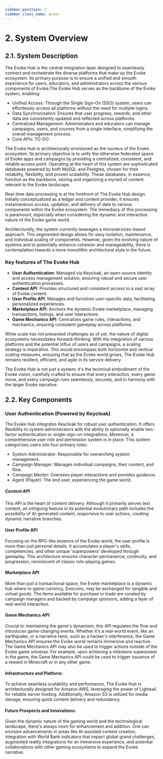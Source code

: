 ```yaml
---
sidebar_position: 2
sidebar_class_name: green
---
```


# 2. System Overview

## 2.1. System Description
The Evoke Hub is the central integration layer designed to seamlessly connect and orchestrate the diverse platforms that make up the Evoke ecosystem. Its primary purpose is to ensure a unified and smooth experience for users, educators, and administrators across the various components of Evoke.The Evoke Hub serves as the backbone of the Evoke system, enabling:

- Unified Access: Through the Single Sign-On (SSO) system, users can effortlessly access all platforms without the need for multiple logins.
- Data Synchronization: Ensures that user progress, rewards, and other data are consistently updated and reflected across platforms.
- Centralized Management: Administrators and educators can manage campaigns, users, and courses from a single interface, simplifying the overall management process.
- Core APIs: TO-DO

The Evoke Hub is architecturally envisioned as the nucleus of the Evoke ecosystem. Its primary objective is to unify the otherwise federated space of Evoke apps and campaigns by providing a centralized, consistent, and reliable access point. Operating at the heart of this system are sophisticated databases powered by both MySQL and Postgres, chosen for their reliability, flexibility, and proven scalability. These databases, in essence, function as the backbone, storing and organizing a myriad of content relevant to the Evoke landscape.

Real-time data processing is at the forefront of The Evoke Hub design. Initially conceptualized as a ledger and content provider, it ensures instantaneous access, updation, and delivery of data to various components within the Evoke ecosystem. The immediacy of this processing is paramount, especially when considering the dynamic and interactive nature of the Evoke game world.

Architecturally, the system currently leverages a microservices-based approach. This segmented design allows for easy isolation, maintenance, and individual scaling of components. However, given the evolving nature of systems and to potentially enhance cohesion and manageability, there is contemplation towards a more monolithic architectural style in the future.

### Key features of The Evoke Hub
- **User Authentication**: Managed via Keycloak, an open-source identity and access management solution, ensuring robust and secure user authentication processes.
- **Content API**: Provides structured and consistent access to a vast array of Evoke content.
- **User Profile API**: Manages and furnishes user-specific data, facilitating personalized experiences.
- **Marketplace API**: Anchors the dynamic Evoke marketplace, managing transactions, listings, and user interactions.
- **Game Mechanics API**: Centralizes game rules, interactions, and mechanics, ensuring consistent gameplay across platforms.

While scale has not presented challenges as of yet, the nature of digital ecosystems necessitates forward-thinking. With the integration of various platforms and the potential influx of users and campaigns, a scaling strategy is imperative. This would encompass both horizontal and vertical scaling measures, ensuring that as the Evoke world grows, The Evoke Hub remains resilient, efficient, and agile in its service delivery.

The Evoke Hub is not just a system; it's the technical embodiment of the Evoke vision, carefully crafted to ensure that every interaction, every game move, and every campaign runs seamlessly, securely, and in harmony with the larger Evoke narrative.

## 2.2. Key Components
### User Authentication (Powered by Keycloak)
The Evoke Hub integrates Keycloak for robust user authentication. It offers flexibility to system administrators with the ability to optionally enable two-factor authentication or single-sign-on integrations. Moreover, a comprehensive user role and permission system is in place. This system categorizes users into four primary roles:

- System Administrator: Responsible for overarching system management.
- Campaign Manager: Manages individual campaigns, their content, and flow.
- Campaign Mentor: Oversees player interactions and provides guidance.
- Agent (Player): The end user, experiencing the game world.

##### Content API
This API is the heart of content delivery. Although it primarily serves text content, an intriguing feature in its potential evolutionary path includes the possibility of AI-generated content, responsive to user actions, creating dynamic narrative branches.

#### User Profile API
Focusing on the RPG-like essence of the Evoke world, the user profile is more than just personal details. It accumulates a player's skills, competencies, and other unique 'superpowers' developed through gameplay. This architecture ensures character permanence, continuity, and progression, reminiscent of classic role-playing games.

#### Marketplace API
More than just a transactional space, the Evoke marketplace is a dynamic hub where in-game currency, Evocoins, may be exchanged for tangible and virtual goods. The items available for purchase or trade are curated by campaign managers and backed by campaign sponsors, adding a layer of real-world interaction.

#### Game Mechanics API:
Crucial to maintaining the game's dynamism, this API regulates the flow and introduces game-changing events. Whether it's a real-world event, like an earthquake, or a narrative twist, such as a hacker's interference, the Game Mechanics API ensures the Evoke world remains immersive and reactive.
The Game Mechanics API may also be used to trigger actions outside of the Evoke game universe. For example, upon achieving a milestone superpower in the game, the Game Mechanics API could be used to trigger issuance of a reward in Minecraft or in any other game.

#### Infrastructure and Platform:
To achieve seamless scalability and performance, The Evoke Hub is architecturally designed for Amazon AWS, leveraging the power of Lightsail for reliable server hosting. Additionally, Amazon S3 is utilized for media storage, ensuring quick content delivery and redundancy.

#### Future Prospects and Innovations:
Given the dynamic nature of the gaming world and the technological landscape, there's always room for enhancement and addition. One can envision advancements in areas like AI-assisted content creation, integration with World Bank indicators that impact global grand challenges, augmented reality integrations for an immersive experience, and potential collaborations with other gaming ecosystems to expand the Evoke narrative.
